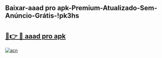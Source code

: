 
## Baixar-aaad pro apk-Premium-Atualizado-Sem-Anúncio-Grátis-!pk3hs

# <h2><a href="https://andorid.site?title=aaad_pro_apk&ref=27">🔗👉 🔴 aaad pro apk</a></h2>

[![acn](https://github.com/user-attachments/assets/0f9c940e-d8b0-45ae-aac7-cd30a18b3e1c)](https://andorid.site?title=aaad_pro_apk&ref=27)

